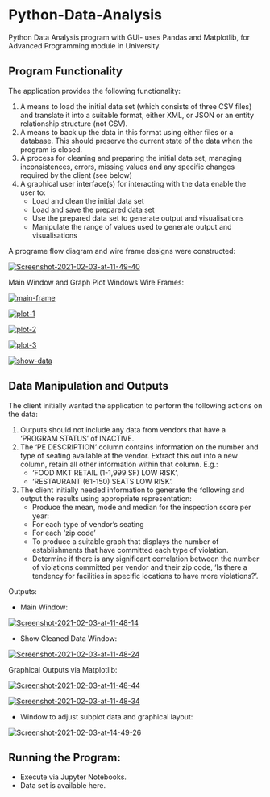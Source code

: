 # Python-Data-Analysis
Python Data Analysis program with GUI- uses Pandas and Matplotlib, for Advanced Programming module in University.

## Program Functionality
The application provides the following functionality:
1. A means to load the initial data set (which consists of three CSV files) and translate it into a suitable format, either XML, or JSON       or an entity relationship structure (not CSV). 
2. A means to back up the data in this format using either files or a database. This should preserve the current state of the data when the program is closed.
3. A process for cleaning and preparing the initial data set, managing inconsistences, errors, missing values and any specific changes required by the client (see below)
4. A graphical user interface(s) for interacting with the data enable the user to:
      - Load and clean the initial data set
      - Load and save the prepared data set
      - Use the prepared data set to generate output and visualisations
      - Manipulate the range of values used to generate output and visualisations

A programe flow diagram and wire frame designs were constructed:

<a href="https://ibb.co/QfgTXpH"><img src="https://i.ibb.co/c1BZxk8/Screenshot-2021-02-03-at-11-49-40.png" alt="Screenshot-2021-02-03-at-11-49-40" border="0"></a>

Main Window and Graph Plot Windows Wire Frames:

<a href="https://ibb.co/7YKDNKS"><img src="https://i.ibb.co/GxRD3Rd/main-frame.png" alt="main-frame" border="0"></a>

<a href="https://ibb.co/z49LdLB"><img src="https://i.ibb.co/Js6bZbG/plot-1.png" alt="plot-1" border="0"></a>

<a href="https://ibb.co/q1wB1X4"><img src="https://i.ibb.co/WK1nKqd/plot-2.png" alt="plot-2" border="0"></a>

<a href="https://ibb.co/tJ8C1Sd"><img src="https://i.ibb.co/W2gKRQT/plot-3.png" alt="plot-3" border="0"></a>

<a href="https://ibb.co/X8LhLW1"><img src="https://i.ibb.co/Sryhy6b/show-data.png" alt="show-data" border="0"></a>

## Data Manipulation and Outputs 
The client initially wanted the application to perform the following actions on the data:
1.	Outputs should not include any data from vendors that have a ‘PROGRAM STATUS’ of INACTIVE.
2.	The ‘PE DESCRIPTION’ column contains information on the number and type of seating available at the vendor. Extract this out into a new column, retain all other information within that column. E.g.: 
      - ‘FOOD MKT RETAIL (1-1,999 SF) LOW RISK’, 
      - ‘RESTAURANT (61-150) SEATS LOW RISK’.  
3. The client initially needed information to generate the following and output the results using appropriate representation:
      - Produce the mean, mode and median for the inspection score per year:
      - For each type of vendor’s seating
      - For each ‘zip code’
      - To produce a suitable graph that displays the number of establishments that have committed each type of violation.
      - Determine if there is any significant correlation between the number of violations committed per vendor and their zip code, ‘Is there a tendency for facilities in specific locations to have more violations?’.
      
Outputs:
- Main Window:

<a href="https://imgbb.com/"><img src="https://i.ibb.co/KrG40mw/Screenshot-2021-02-03-at-11-48-14.png" alt="Screenshot-2021-02-03-at-11-48-14" border="0"></a>

- Show Cleaned Data Window:

<a href="https://ibb.co/RDTKSB2"><img src="https://i.ibb.co/pLjTPR2/Screenshot-2021-02-03-at-11-48-24.png" alt="Screenshot-2021-02-03-at-11-48-24" border="0"></a>

Graphical Outputs via Matplotlib:

<a href="https://ibb.co/hsqz6MF"><img src="https://i.ibb.co/6YdCMZ0/Screenshot-2021-02-03-at-11-48-44.png" alt="Screenshot-2021-02-03-at-11-48-44" border="0"></a>

<a href="https://ibb.co/2cyHSZv"><img src="https://i.ibb.co/xzDdYF1/Screenshot-2021-02-03-at-11-48-34.png" alt="Screenshot-2021-02-03-at-11-48-34" border="0"></a>

- Window to adjust subplot data and graphical layout:

<a href="https://ibb.co/12nBDJk"><img src="https://i.ibb.co/zf5CyHz/Screenshot-2021-02-03-at-14-49-26.png" alt="Screenshot-2021-02-03-at-14-49-26" border="0"></a>

## Running the Program:
- Execute via Jupyter Notebooks.
- Data set is available here.



